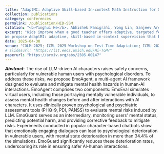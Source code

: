 ```yaml
---
title: "AdaptMI: Adaptive Skill-based In-context Math Instruction for Small Language Models"
collection: publications
category: conferences
permalink: /publication/HID-SSM
citation: "<b>Yinghui He</b>, Abhishek Panigrahi, Yong Lin, Sanjeev Arora"
excerpt: "Kids improve when a good teacher offers adaptive, targeted feedback. Can a small LLM benefit if a large LLM provide helpful feedback, in-context?? Naive ideas fail here.
We propose AdaptMI: adaptive, skill-based in-context supervision that boosts 1B models by 6% on challenging math tasks."
date: 2025-04-30
venue: "COLM 2025; ICML 2025 Workshop on Test-Time Adaptation; ICML 2025 Methods and Opportunities at Small Scale Workshop"
# slidesurl: "https://lit.eecs.umich.edu/Hi-ToM/"
paperurl: "https://arxiv.org/abs/2505.00147"
---
```


**_Abstract_**: The rise of LLM-driven AI characters raises safety concerns, particularly for vulnerable human users with psychological disorders. To address these risks, we propose EmoAgent, a multi-agent AI framework designed to evaluate and mitigate mental health hazards in human-AI interactions. EmoAgent comprises two components: EmoEval simulates virtual users, including those portraying mentally vulnerable individuals, to assess mental health changes before and after interactions with AI characters. It uses clinically proven psychological and psychiatric assessment tools (PHQ-9, PDI, PANSS) to evaluate mental risks induced by LLM. EmoGuard serves as an intermediary, monitoring users' mental status, predicting potential harm, and providing corrective feedback to mitigate risks. Experiments conducted in popular character-based chatbots show that emotionally engaging dialogues can lead to psychological deterioration in vulnerable users, with mental state deterioration in more than 34.4% of the simulations. EmoGuard significantly reduces these deterioration rates, underscoring its role in ensuring safer AI-human interactions.
